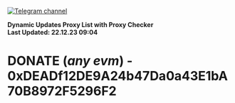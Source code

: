 [![Telegram channel](https://img.shields.io/endpoint?url=https://runkit.io/damiankrawczyk/telegram-badge/branches/master?url=https://t.me/n4z4v0d)](https://t.me/n4z4v0d) 

**Dynamic Updates Proxy List with Proxy Checker**  
**Last Updated: 22.12.23 09:04**

# DONATE (_any evm_) - 0xDEADf12DE9A24b47Da0a43E1bA70B8972F5296F2
